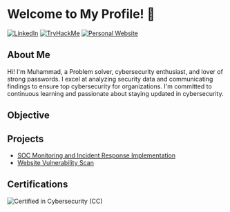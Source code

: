# Welcome to My Profile! 👋
[![LinkedIn](https://img.shields.io/badge/-LinkedIn-blue?style=flat-square&logo=linkedin&logoColor=white)](https://www.linkedin.com/in/hashemuh/)
[![TryHackMe](https://img.shields.io/badge/-TryHackMe-181717?style=flat-square&logo=tryhackme&logoColor=white)](https://tryhackme.com/p/hashemuh)
[![Personal Website](https://img.shields.io/badge/-Website-black?style=flat-square&logo=web&logoColor=white)](https://www.sebrany.com)

## About Me

Hi! I'm Muhammad, a Problem solver, cybersecurity enthusiast, and lover of strong passwords. I excel at analyzing security data and communicating findings to ensure top cybersecurity for organizations. I'm committed to continuous learning and passionate about staying updated in cybersecurity.


## Objective


## Projects
- [SOC Monitoring and Incident Response Implementation](https://github.com/hashemuh/SOC-Monitoring-and-Incident-Response-Implementation)
- [Website Vulnerability Scan](https://github.com/hashemuh/Website-Vulnerability-Scan)

## Certifications

<div>
<img src="https://img.shields.io/badge/-CC-FF0000?&style=for-the-badge&logo=ISC2&logoColor=white" alt="Certified in Cybersecurity (CC)" />
</div>
